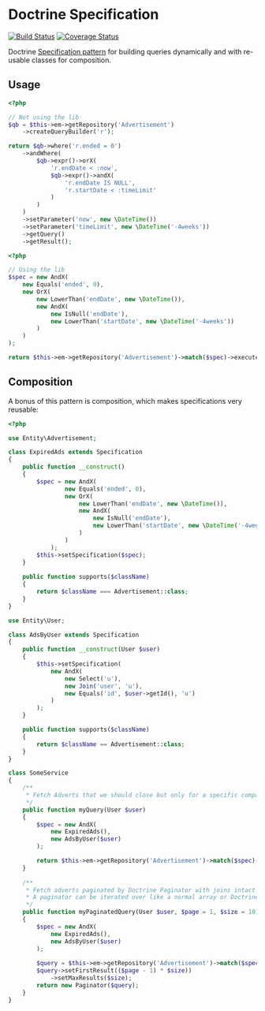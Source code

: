 # Doctrine Specification
[![Build Status](https://travis-ci.org/rikbruil/Doctrine-Specification.svg)](https://travis-ci.org/rikbruil/Doctrine-Specification)
[![Coverage Status](https://coveralls.io/repos/rikbruil/Doctrine-Specification/badge.svg)](https://coveralls.io/r/rikbruil/Doctrine-Specification)

Doctrine [Specification pattern][specification_pattern] for building queries dynamically and with re-usable classes for composition.

## Usage

```php
<?php

// Not using the lib
$qb = $this->em->getRepository('Advertisement')
    ->createQueryBuilder('r');

return $qb->where('r.ended = 0')
    ->andWhere(
        $qb->expr()->orX(
            'r.endDate < :now',
            $qb->expr()->andX(
                'r.endDate IS NULL',
                'r.startDate < :timeLimit'
            )
        )
    )
    ->setParameter('now', new \DateTime())
    ->setParameter('timeLimit', new \DateTime('-4weeks'))
    ->getQuery()
    ->getResult();
```

```php
<?php

// Using the lib
$spec = new AndX(
    new Equals('ended', 0),
    new OrX(
        new LowerThan('endDate', new \DateTime()),
        new AndX(
            new IsNull('endDate'),
            new LowerThan('startDate', new \DateTime('-4weeks'))
        )
    )
);

return $this->em->getRepository('Advertisement')->match($spec)->execute();
```

## Composition
A bonus of this pattern is composition, which makes specifications very reusable:

```php
<?php

use Entity\Advertisement;

class ExpiredAds extends Specification
{
    public function __construct()
    {
        $spec = new AndX(
                new Equals('ended', 0),
                new OrX(
                    new LowerThan('endDate', new \DateTime()),
                    new AndX(
                        new IsNull('endDate'),
                        new LowerThan('startDate', new \DateTime('-4weeks'))
                    )
                )
            );
        $this->setSpecification($spec);
    }
    
    public function supports($className)
    {
        return $className === Advertisement::class;
    }
}

use Entity\User;

class AdsByUser extends Specification
{
    public function __construct(User $user)
    {
        $this->setSpecification(
            new AndX(
                new Select('u'),
                new Join('user', 'u'),
                new Equals('id', $user->getId(), 'u')
            )
        );
    }

    public function supports($className)
    {
        return $className == Advertisement::class;
    }
}

class SomeService
{
    /**
     * Fetch Adverts that we should close but only for a specific company
     */
    public function myQuery(User $user)
    {
        $spec = new AndX(
            new ExpiredAds(),
            new AdsByUser($user)
        );

        return $this->em->getRepository('Advertisement')->match($spec)->execute();
    }
    
    /**
     * Fetch adverts paginated by Doctrine Paginator with joins intact.
     * A paginator can be iterated over like a normal array or Doctrine Collection
     */
    public function myPaginatedQuery(User $user, $page = 1, $size = 10)
    {
        $spec = new AndX(
            new ExpiredAds(),
            new AdsByUser($user)
        );
        
        $query = $this->em->getRepository('Advertisement')->match($spec);
        $query->setFirstResult(($page - 1) * $size))
            ->setMaxResults($size);
        return new Paginator($query);
    }
}
```

[specification_pattern]: http://en.wikipedia.org/wiki/Specification_pattern
